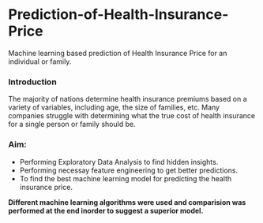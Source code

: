 # Prediction-of-Health-Insurance-Price
 Machine learning based prediction of Health Insurance Price for an individual or family.

### Introduction
The majority of nations determine health insurance premiums based on a variety of variables, including age, the size of families, etc. Many companies struggle with determining what the true cost of health insurance for a single person or family should be.

### Aim: 
- Performing Exploratory Data Analysis to find hidden insights. 
- Performing necessay feature engineering to get better predictions.
- To find the best machine learning model for predicting the health insurance price.

**Different machine learning algorithms were used and comparision was performed at the end inorder to suggest a superior model.**
